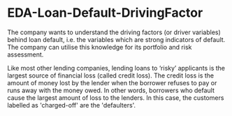 # EDA-Loan-Default-DrivingFactor

The company wants to understand the driving factors (or driver variables) behind loan default, i.e. the variables which are strong indicators of default.  The company can utilise this knowledge for its portfolio and risk assessment. 

Like most other lending companies, lending loans to ‘risky’ applicants is the largest source of financial loss (called credit loss). The credit loss is the amount of money lost by the lender when the borrower refuses to pay or runs away with the money owed. In other words, borrowers who default cause the largest amount of loss to the lenders. In this case, the customers labelled as 'charged-off' are the 'defaulters'. 
